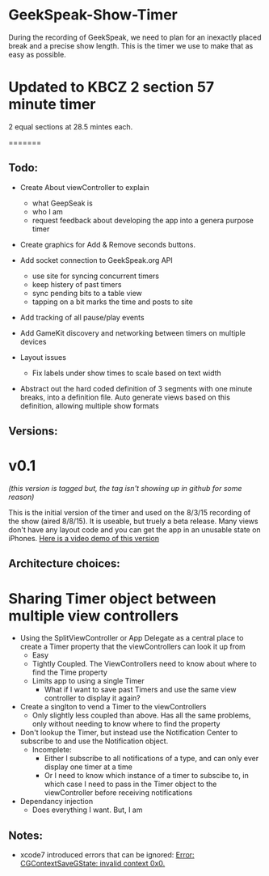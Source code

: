 # GeekSpeak-Show-Timer

During the recording of GeekSpeak, we need to plan for an inexactly placed break and a precise show length.  This is the timer we use to make that as easy as possible.


Updated to KBCZ 2 section 57 minute timer
=============================
2 equal sections at 28.5 mintes each.

=======


## Todo:

- Create About viewController to explain
	- what GeepSeak is
	- who I am
	- request feedback about developing the app into a genera purpose timer
- Create graphics for Add & Remove seconds buttons.
- Add socket connection to GeekSpeak.org API
	- use site for syncing concurrent timers
	- keep histery of past timers
	- sync pending bits to a table view
	- tapping on a bit marks the time and posts to site
- Add tracking of all pause/play events
	
- Add GameKit discovery and networking between timers on multiple devices
- Layout issues
	- Fix labels under show times to scale based on text width
- Abstract out the hard coded definition of 3 segments with one minute breaks, into a definition file. Auto generate views based on this definition, allowing multiple show formats

## Versions:
# v0.1
_(this version is tagged but, the tag isn't showing up in github for some reason)_

This is the initial version of the timer and used on the 8/3/15 recording of the show (aired 8/8/15).  It is useable, but truely a beta release.  Many views don't have any layout code and you can get the app in an unusable state on iPhones. [Here is a video demo of this version](https://www.youtube.com/watch?v=kwDyj1H7LJw)


## Architecture choices:
# Sharing Timer object between multiple view controllers
- Using the SplitViewController or App Delegate as a central place to create a Timer property that the viewControllers can look it up from
	- Easy
	- Tightly Coupled.  The ViewControllers need to know about where to find the Time property
	- Limits app to using a single Timer
		- What if I want to save past Timers and use the same view controller to display it again?
- Create a singlton to vend a Timer to the viewControllers
	- Only slightly less coupled than above.  Has all the same problems, only without needing to know where to find the property
- Don't lookup the Timer, but instead use the Notification Center to subscribe to and use the Notification object.
	- Incomplete:
		- Either I subscribe to all notifications of a type, and can only ever display one timer at a time
		- Or I need to know which instance of a timer to subscibe to, in which case I need to pass in the Timer object to the viewController before receiving notifications
- Dependancy injection
	- Does everything I want.  But, I am 

## Notes:
- xcode7 introduced errors that can be ignored:  [ Error: CGContextSaveGState: invalid context 0x0.](https://forums.developer.apple.com/thread/13683#50137)
